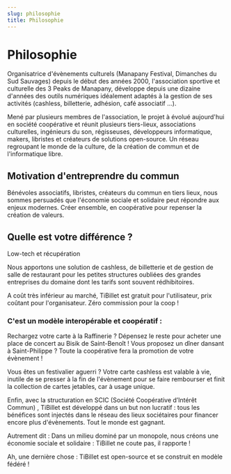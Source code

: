 ```yaml
---
slug: philosophie
title: Philosophie
---
```


# Philosophie

Organisatrice d'évènements culturels (Manapany Festival, Dimanches du Sud Sauvages) depuis le début des années 2000,
l'association
sportive et culturelle des 3 Peaks de Manapany, développe depuis une dizaine d'années des outils numériques idéalement
adaptés à la gestion de ses activités (cashless, billetterie, adhésion, café associatif ...).

Mené par plusieurs membres de l'association, le projet à évolué aujourd'hui en société coopérative et réunit plusieurs
tiers-lieux, associations culturelles, ingénieurs du son, régisseuses, développeurs
informatique, makers, libristes et créateurs de solutions open-source. Un réseau regroupant le monde de la culture, de
la création de commun et de l'informatique libre.

## Motivation d'entreprendre du commun

Bénévoles associatifs, libristes, créateurs du commun en tiers lieux, nous sommes persuadés que l'économie sociale et
solidaire peut répondre aux enjeux modernes. Créer ensemble, en coopérative pour repenser la création de valeurs.

## Quelle est votre différence ?

Low-tech et récupération

Nous apportons une solution de cashless, de billetterie et de gestion de salle de restaurant pour les petites structures
oubliées des grandes entreprises
du domaine dont les tarifs sont souvent rédhibitoires.

A coût très inférieur au marché, TiBillet est gratuit pour l'utilisateur, prix coûtant
pour l'organisateur. Zéro commission pour la coop !

### C'est un modèle interopérable et coopératif :

Rechargez votre carte à la Raffinerie ? Dépensez le reste pour acheter une place de concert au Bisik de Saint-Benoît !
Vous proposez un dîner dansant à Saint-Philippe ? Toute la coopérative fera la promotion de votre évènement !

Vous êtes un festivalier aguerri ? Votre carte cashless est valable à vie, inutile de se presser à la fin de l'évènement
pour se faire rembourser et finit la collection de cartes jetables, car à usage unique.

Enfin, avec la structuration en SCIC (Société Coopérative d’Intérêt Commun) , TiBillet est développé dans un but non
lucratif : tous les bénéfices sont injectés dans le réseau des lieux sociétaires pour financer encore plus d'évènements.
Tout le monde est gagnant.

Autrement dit : Dans un milieu dominé par un monopole, nous créons une économie sociale et solidaire : TiBillet ne coute
pas, il rapporte !

Ah, une dernière chose : TiBillet est open-source et se construit en modèle fédéré !